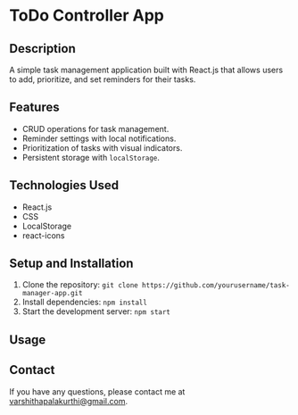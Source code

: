 # ToDo Controller App

## Description
A simple task management application built with React.js that allows users to add, prioritize, and set reminders for their tasks.

## Features
- CRUD operations for task management.
- Reminder settings with local notifications.
- Prioritization of tasks with visual indicators.
- Persistent storage with `localStorage`.

## Technologies Used
- React.js
- CSS
- LocalStorage
- react-icons

## Setup and Installation
1. Clone the repository: `git clone https://github.com/yourusername/task-manager-app.git`
2. Install dependencies: `npm install`
3. Start the development server: `npm start`

## Usage


## Contact
If you have any questions, please contact me at [varshithapalakurthi@gmail.com](mailto:varshithapalakurthi@gmail.com).

